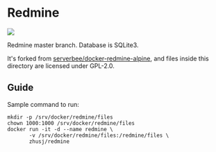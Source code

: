 # Redmine

![](https://images.microbadger.com/badges/image/zhusj/redmine.svg)

Redmine master branch. Database is SQLite3.

It's forked from [serverbee/docker-redmine-alpine](https://github.com/serverbee/docker-redmine-alpine),
and files inside this directory are licensed under GPL-2.0.

## Guide

Sample command to run:

```
mkdir -p /srv/docker/redmine/files
chown 1000:1000 /srv/docker/redmine/files
docker run -it -d --name redmine \
       -v /srv/docker/redmine/files:/redmine/files \
       zhusj/redmine
```
